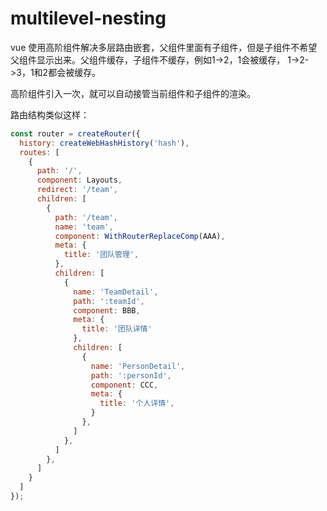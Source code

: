 # multilevel-nesting
vue 使用高阶组件解决多层路由嵌套，父组件里面有子组件，但是子组件不希望父组件显示出来。父组件缓存，子组件不缓存，例如1->2，1会被缓存，
1->2->3，1和2都会被缓存。

高阶组件引入一次，就可以自动接管当前组件和子组件的渲染。

路由结构类似这样：

~~~javascript
const router = createRouter({
  history: createWebHashHistory('hash'),
  routes: [
    {
      path: '/',
      component: Layouts,
      redirect: '/team',
      children: [
        {
          path: '/team',
          name: 'team',
          component: WithRouterReplaceComp(AAA),
          meta: {
            title: '团队管理',
          },
          children: [
            {
              name: 'TeamDetail',
              path: ':teamId',
              component: BBB,
              meta: {
                title: '团队详情'
              },
              children: [
                {
                  name: 'PersonDetail',
                  path: ':personId',
                  component: CCC,
                  meta: {
                    title: '个人详情',
                  }
                },
              ]
            },
          ]
        },
      ]
    }
  ]
});
~~~
